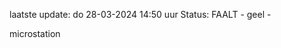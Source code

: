 laatste update: 
do 28-03-2024 14:50   uur 
Status: FAALT - geel - 
<div class="service Y">microstation</div>